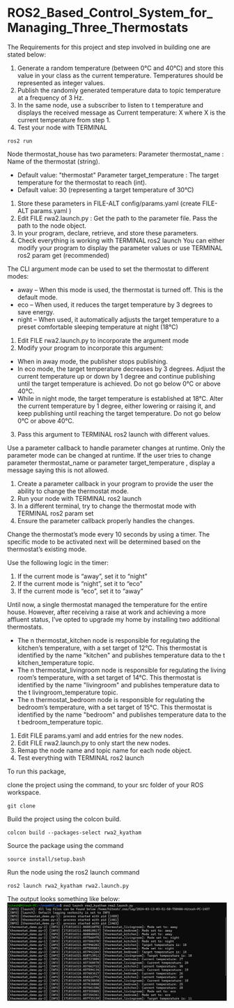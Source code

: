 # ROS2_Based_Control_System_for_ Managing_Three_Thermostats
 
The Requirements for this project and step involved in building one are stated below:

1. Generate a random temperature (between 0°C and 40°C) and store this value in your class as the current temperature. Temperatures should be represented as integer values.
2. Publish the randomly generated temperature data to topic temperature at a frequency of 3 Hz.
3. In the same node, use a subscriber to listen to t temperature and displays the received message as Current temperature: X where X is the current temperature from step 1.
4. Test your node with TERMINAL
```
ros2 run
```
Node thermostat_house has two parameters:
Parameter thermostat_name : Name of the thermostat (string).
+ Default value: "thermostat"
Parameter target_temperature : The target temperature for the thermostat to reach (int).
+ Default value: 30 (representing a target temperature of 30°C)

1. Store these parameters in FILE-ALT config/params.yaml (create FILE-ALT params.yaml )
2. Edit FILE rwa2.launch.py : Get the path to the parameter file. Pass the path to the node object.
3. In your program, declare, retrieve, and store these parameters.
4. Check everything is working with TERMINAL ros2 launch You can either modify your program to display the parameter values or use TERMINAL ros2 param get (recommended)

The CLI argument mode can be used to set the thermostat to different modes:
+ away – When this mode is used, the thermostat is turned off. This is the default mode.
+ eco – When used, it reduces the target temperature by 3 degrees to save energy.
+ night – When used, it automatically adjusts the target temperature to a preset comfortable sleeping temperature at night (18°C)

1. Edit FILE rwa2.launch.py to incorporate the argument mode
2. Modify your program to incorporate this argument:
+ When in away mode, the publisher stops publishing.
+ In eco mode, the target temperature decreases by 3 degrees. Adjust the current temperature up or down by 1 degree and continue publishing until the target temperature is achieved. Do not go below 0°C or above 40°C.
+ While in night mode, the target temperature is established at 18°C. Alter the current temperature by 1 degree, either lowering or raising it, and keep publishing until reaching the target temperature. Do not go below 0°C or above 40°C.
3. Pass this argument to TERMINAL ros2 launch with different values.

Use a parameter callback to handle parameter changes at runtime. Only the parameter mode can be changed at runtime. If the user tries to change parameter thermostat_name or parameter target_temperature , display a message saying this is not allowed.

1. Create a parameter callback in your program to provide the user the ability to change the thermostat mode.
2. Run your node with TERMINAL ros2 launch
3. In a different terminal, try to change the thermostat mode with TERMINAL ros2 param set
4. Ensure the parameter callback properly handles the changes.

Change the thermostat’s mode every 10 seconds by using a timer. The specific mode to be activated next will be determined based on the thermostat’s existing mode.

Use the following logic in the timer:
1. If the current mode is “away”, set it to “night”
2. If the current mode is “night”, set it to “eco”
3. If the current mode is “eco”, set it to “away”

Until now, a single thermostat managed the temperature for the entire house. However, after receiving a raise at work and achieving a more affluent status, I’ve opted to upgrade my home by installing two additional thermostats.
+ The n thermostat_kitchen node is responsible for regulating the kitchen’s temperature, with a set target of 12°C. This thermostat is identified by the name "kitchen" and publishes temperature data to the t kitchen_temperature topic.
+ The n thermostat_livingroom node is responsible for regulating the living room’s temperature, with a set target of 14°C. This thermostat is identified by the name "livingroom" and publishes temperature data to the t livingroom_temperature topic.
+ The n thermostat_bedroom node is responsible for regulating the bedroom’s temperature, with a set target of 15°C. This thermostat is identified by the name "bedroom" and publishes temperature data to the t bedroom_temperature topic.

1. Edit FILE params.yaml and add entries for the new nodes.
2. Edit FILE rwa2.launch.py to only start the new nodes.
3. Remap the node name and topic name for each node object.
4. Test everything with TERMINAL ros2 launch

To run this package, 

clone the project using the command, to your src folder of your ROS workspace.
```
git clone 
```

Build the project using the colcon build.
```
colcon build --packages-select rwa2_kyatham
```

Source the package using the command
```
source install/setup.bash
```

Run the node using the ros2 launch command
```
ros2 launch rwa2_kyatham rwa2.launch.py
```

The output looks something like below:
![Images/Exercise2.png](https://github.com/HKyatham/ROS2_Based_Control_System_for_-Managing_Three_Thermostats/blob/main/Images/output.png)
